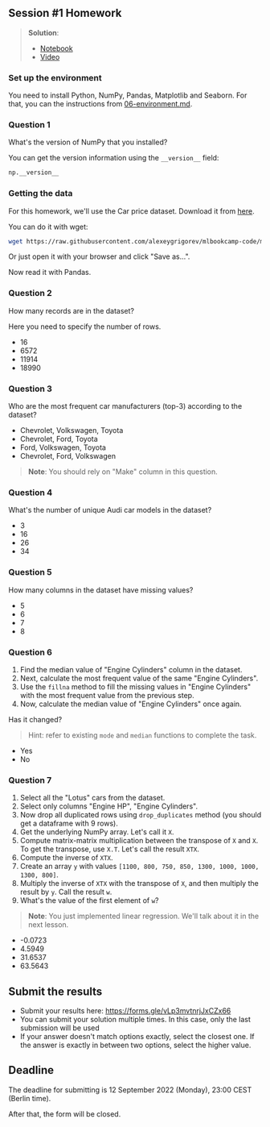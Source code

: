 ## Session #1 Homework

> **Solution**:
> * [Notebook](homework_1.ipynb)
> * [Video](https://www.youtube.com/watch?v=J0Ht4V9mIRI&list=PL3MmuxUbc_hL5QBBEyKUXKuTNx-3cTpKs)


### Set up the environment

You need to install Python, NumPy, Pandas, Matplotlib and Seaborn. For that, you can the instructions from
[06-environment.md](https://github.com/alexeygrigorev/mlbookcamp-code/blob/master/course-zoomcamp/01-intro/06-environment.md).

### Question 1

What's the version of NumPy that you installed? 

You can get the version information using the `__version__` field:

```python
np.__version__
```

### Getting the data 

For this homework, we'll use the Car price dataset. Download it from 
[here](https://raw.githubusercontent.com/alexeygrigorev/mlbookcamp-code/master/chapter-02-car-price/data.csv).

You can do it with wget:

```bash
wget https://raw.githubusercontent.com/alexeygrigorev/mlbookcamp-code/master/chapter-02-car-price/data.csv
```

Or just open it with your browser and click "Save as...".

Now read it with Pandas.

### Question 2

How many records are in the dataset?

Here you need to specify the number of rows.

- 16
- 6572
- 11914
- 18990

### Question 3

Who are the most frequent car manufacturers (top-3) according to the dataset?

- Chevrolet, Volkswagen, Toyota
- Chevrolet, Ford, Toyota
- Ford, Volkswagen, Toyota
- Chevrolet, Ford, Volkswagen

> **Note**: You should rely on "Make" column in this question.

### Question 4

What's the number of unique Audi car models in the dataset?

- 3
- 16
- 26
- 34

### Question 5

How many columns in the dataset have missing values?

- 5
- 6
- 7
- 8

### Question 6

1. Find the median value of "Engine Cylinders" column in the dataset.
2. Next, calculate the most frequent value of the same "Engine Cylinders".
3. Use the `fillna` method to fill the missing values in "Engine Cylinders" with the most frequent value from the previous step.
4. Now, calculate the median value of "Engine Cylinders" once again.

Has it changed?

> Hint: refer to existing `mode` and `median` functions to complete the task.

- Yes
- No

### Question 7

1. Select all the "Lotus" cars from the dataset.
2. Select only columns "Engine HP", "Engine Cylinders".
3. Now drop all duplicated rows using `drop_duplicates` method (you should get a dataframe with 9 rows).
4. Get the underlying NumPy array. Let's call it `X`.
5. Compute matrix-matrix multiplication between the transpose of `X` and `X`. To get the transpose, use `X.T`. Let's call the result `XTX`.
6. Compute the inverse of `XTX`.
7. Create an array `y` with values `[1100, 800, 750, 850, 1300, 1000, 1000, 1300, 800]`.
8. Multiply the inverse of `XTX` with the transpose of `X`, and then multiply the result by `y`. Call the result `w`.
9. What's the value of the first element of `w`?

> **Note**: You just implemented linear regression. We'll talk about it in the next lesson.

- -0.0723
- 4.5949
- 31.6537
- 63.5643


## Submit the results

* Submit your results here: https://forms.gle/vLp3mvtnrjJxCZx66
* You can submit your solution multiple times. In this case, only the last submission will be used 
* If your answer doesn't match options exactly, select the closest one. If the answer is exactly in between two options, select the higher value.


## Deadline

The deadline for submitting is 12 September 2022 (Monday), 23:00 CEST (Berlin time).

After that, the form will be closed.

